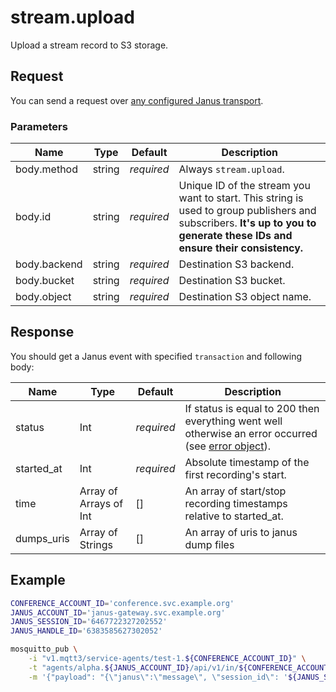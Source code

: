 # stream.upload

Upload a stream record to S3 storage.


## Request

You can send a request over [any configured Janus transport](https://janus.conf.meetecho.com/docs/rest.html).


### Parameters

Name         | Type   | Default    | Description
------------ | ------ | ---------- | -----------
body.method  | string | _required_ | Always `stream.upload`.
body.id      | string | _required_ | Unique ID of the stream you want to start. This string is used to group publishers and subscribers. **It's up to you to generate these IDs and ensure their consistency.**
body.backend | string | _required_ | Destination S3 backend.
body.bucket  | string | _required_ | Destination S3 bucket.
body.object  | string | _required_ | Destination S3 object name.


## Response

You should get a Janus event with specified `transaction` and following body:

Name       | Type                   | Default    | Description
---------- | ---------------------- | ---------- | -----------
status     | Int                    | _required_ | If status is equal to 200 then everything went well otherwise an error occurred (see [error object](./api.error.md)).
started_at | Int                    | _required_ | Absolute timestamp of the first recording's start.
time       | Array of Arrays of Int | []         | An array of start/stop recording timestamps relative to started_at.
dumps_uris | Array of Strings       | []         | An array of uris to janus dump files


## Example

```bash
CONFERENCE_ACCOUNT_ID='conference.svc.example.org'
JANUS_ACCOUNT_ID='janus-gateway.svc.example.org'
JANUS_SESSION_ID='6467722327202552'
JANUS_HANDLE_ID='6383585627302052'

mosquitto_pub \
    -i "v1.mqtt3/service-agents/test-1.${CONFERENCE_ACCOUNT_ID}" \
    -t "agents/alpha.${JANUS_ACCOUNT_ID}/api/v1/in/${CONFERENCE_ACCOUNT_ID}" \
    -m '{"payload": "{\"janus\":\"message\", \"session_id\": '${JANUS_SESSION_ID}', \"handle_id\": '${JANUS_HANDLE_ID}', \"body\": {\"method\": \"stream.upload\", \"id\": \"'${RTC_ID}'\", \"backend\": \"'${BACKEND}'\", \"bucket\": \"origin.webinar.'${AUDIENCE}'\", \"object\": \"'${RTC_ID}'.source.mp4\"}, \"transaction\": \"ignore\"}"}'
```
